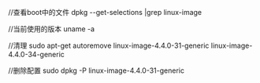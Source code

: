 //查看boot中的文件
dpkg --get-selections |grep linux-image

//当前使用的版本
uname -a

//清理
sudo apt-get autoremove linux-image-4.4.0-31-generic linux-image-4.4.0-34-generic

//删除配置
sudo dpkg -P linux-image-4.4.0-31-generic